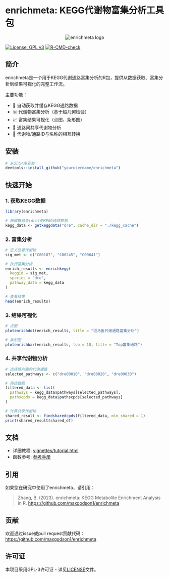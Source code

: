 # enrichmeta: KEGG代谢物富集分析工具包

<p align="center">
  <img src="https://via.placeholder.com/800x200.png?text=enrichmeta+KEGG+Metabolite+Enrichment" alt="enrichmeta logo">
</p>

[![License: GPL v3](https://img.shields.io/badge/License-GPLv3-blue.svg)](https://www.gnu.org/licenses/gpl-3.0)
[![R-CMD-check](https://github.com/yourusername/enrichmeta/workflows/R-CMD-check/badge.svg)](https://github.com/yourusername/enrichmeta/actions)

## 简介

enrichmeta是一个用于KEGG代谢通路富集分析的R包，提供从数据获取、富集分析到结果可视化的完整工作流。

主要功能：
- 🧬 自动获取并缓存KEGG通路数据
- 📊 代谢物富集分析（基于超几何检验）
- 📈 富集结果可视化（点图、条形图）
- 🔗 通路间共享代谢物分析
- 🔄 代谢物/通路ID与名称的相互转换

## 安装

```r
# 从GitHub安装
devtools::install_github("yourusername/enrichmeta")
```

## 快速开始

### 1. 获取KEGG数据

```r
library(enrichmeta)

# 获取斑马鱼(dre)的KEGG通路数据
kegg_data <- getkeggdata("dre", cache_dir = "./kegg_cache")
```

### 2. 富集分析

```r
# 定义显著代谢物
sig_met <- c("C00187", "C00245", "C00641")

# 执行富集分析
enrich_results <- enrichkegg(
  keggid = sig_met,
  species = "dre",
  pathway_data = kegg_data
)

# 查看结果
head(enrich_results)
```

### 3. 结果可视化

```r
# 点图
plotenrichdot(enrich_results, title = "斑马鱼代谢通路富集分析")

# 条形图
plotenrichbar(enrich_results, top = 10, title = "Top富集通路")
```

### 4. 共享代谢物分析

```r
# 选择感兴趣的代谢通路
selected_pathways <- c("dre00010", "dre00020", "dre00030")

# 筛选数据
filtered_data <- list(
  pathways = kegg_data$pathways[selected_pathways],
  pathscpds = kegg_data$pathscpds[selected_pathways]
)

# 计算共享代谢物
shared_result <- findsharedcpds(filtered_data, min_shared = 1)
print(shared_result$shared_df)
```

## 文档

- 详细教程: [vignettes/tutorial.html](https://maxgodson1.github.io/enrichmeta/articles/tutorial.html)
- 函数参考: [参考手册](https://maxgodson1.github.io/enrichmeta/reference/)

## 引用

如果您在研究中使用了enrichmeta，请引用：

> Zhang, B. (2023). enrichmeta: KEGG Metabolite Enrichment Analysis in R. https://github.com/maxgodson1/enrichmeta

## 贡献

欢迎通过issue或pull request贡献代码：
https://github.com/maxgodson1/enrichmeta

## 许可证

本项目采用GPL-3许可证 - 详见[LICENSE](https://github.com/maxgodson1/enrichmeta/blob/master/LICENSE)文件。
